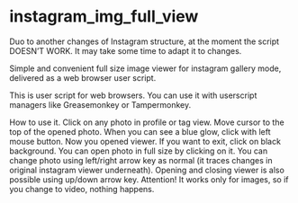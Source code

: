 # instagram_img_full_view
Duo to another changes of Instagram structure, at the moment the script DOESN’T WORK. It may take some time to adapt it to changes.

Simple and convenient full size image viewer for instagram gallery mode, delivered as a web browser user script.

This is user script for web browsers. You can use it with userscript managers like Greasemonkey or Tampermonkey.

How to use it.
Click on any photo in profile or tag view. Move cursor to the top of the opened photo. When you can see a blue glow, click with left mouse button.
Now you opened viewer. If you want to exit, click on black background. You can open photo in full size by clicking on it. You can change photo using left/right arrow key as normal (it traces changes in original instagram viewer underneath). Opening and closing viewer is also possible using up/down arrow key.
Attention! It works only for images, so if you change to video, nothing happens.
